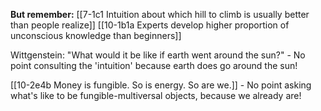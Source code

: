 
**But remember:**
[[7-1c1 Intuition about which hill to climb is usually better than people realize]]
[[10-1b1a Experts develop higher proportion of unconscious knowledge than beginners]]

Wittgenstein: "What would it be like if earth went around the sun?"
    - No point consulting the 'intuition' because earth does go around the sun!

[[10-2e4b Money is fungible. So is energy. So are we.]]
	- No point asking what's like to be fungible-multiversal objects, because we already are!
